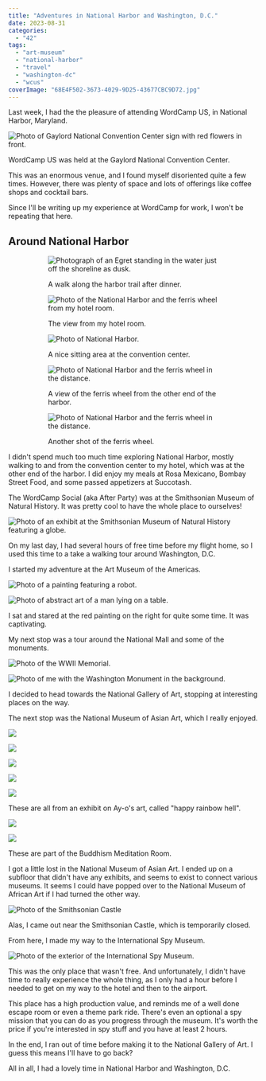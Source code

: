 ```yaml
---
title: "Adventures in National Harbor and Washington, D.C."
date: 2023-08-31
categories: 
  - "42"
tags: 
  - "art-museum"
  - "national-harbor"
  - "travel"
  - "washington-dc"
  - "wcus"
coverImage: "68E4F502-3673-4029-9D25-43677CBC9D72.jpg"
---
```


Last week, I had the the pleasure of attending WordCamp US, in National Harbor, Maryland.

![Photo of Gaylord National Convention Center sign with red flowers in front.](images/83577A69-0140-4324-86E1-E791C49C2CAA.jpg)

WordCamp US was held at the Gaylord National Convention Center.

This was an enormous venue, and I found myself disoriented quite a few times. However, there was plenty of space and lots of offerings like coffee shops and cocktail bars.

Since I'll be writing up my experience at WordCamp for work, I won't be repeating that here.

## Around National Harbor

<figure>

<figure>

![Photograph of an Egret standing in the water just off the shoreline as dusk.](images/F2D83AE8-6966-4AC7-8200-09582468F3CE.jpg)

<figcaption>

A walk along the harbor trail after dinner.

</figcaption>

</figure>

<figure>

![Photo of the National Harbor and the ferris wheel from my hotel room.](images/561CF63F-2306-45DB-B5DC-32BBC9FD30DB.jpg)

<figcaption>

The view from my hotel room.

</figcaption>

</figure>

<figure>

![Photo of National Harbor.](images/CD6D8E78-C4D2-4408-AEEA-C8DA96D51B4A.jpg)

<figcaption>

A nice sitting area at the convention center.

</figcaption>

</figure>

<figure>

![Photo of National Harbor and the ferris wheel in the distance.](images/BF88F7A4-2FA9-4E26-B757-45D7B7F618FB.jpg)

<figcaption>

A view of the ferris wheel from the other end of the harbor.

</figcaption>

</figure>

<figure>

![Photo of National Harbor and the ferris wheel in the distance.](images/B2264875-A06D-4632-80F3-A7B180F3BA57.jpg)

<figcaption>

Another shot of the ferris wheel.

</figcaption>

</figure>

</figure>

I didn't spend much too much time exploring National Harbor, mostly walking to and from the convention center to my hotel, which was at the other end of the harbor. I did enjoy my meals at Rosa Mexicano, Bombay Street Food, and some passed appetizers at Succotash.

The WordCamp Social (aka After Party) was at the Smithsonian Museum of Natural History. It was pretty cool to have the whole place to ourselves!

![Photo of an exhibit at the Smithsonian Museum of Natural History featuring a globe.
](images/IMG_3723.jpeg)

On my last day, I had several hours of free time before my flight home, so I used this time to a take a walking tour around Washington, D.C.

I started my adventure at the Art Museum of the Americas.

![Photo of a painting featuring a robot.](images/IMG_3754.jpeg)

![Photo of abstract art of a man lying on a table.](images/IMG_3753.jpeg)

I sat and stared at the red painting on the right for quite some time. It was captivating.

My next stop was a tour around the National Mall and some of the monuments.

![Photo of the WWII Memorial.](images/IMG_3764.jpeg)

![Photo of me with the Washington Monument in the background.
](images/8307DEB5-FE12-491E-8120-0740D24E4331.jpg)

I decided to head towards the National Gallery of Art, stopping at interesting places on the way.

The next stop was the National Museum of Asian Art, which I really enjoyed.

![](images/IMG_3792.jpeg)

![](images/IMG_3796.jpeg)

![](images/IMG_3800.jpeg)

![](images/IMG_3790.jpeg)

![](images/IMG_3794.jpeg)

These are all from an exhibit on Ay-o's art, called "happy rainbow hell".

![](images/IMG_3802.jpeg)

![](images/IMG_3803.jpeg)

These are part of the Buddhism Meditation Room.

I got a little lost in the National Museum of Asian Art. I ended up on a subfloor that didn't have any exhibits, and seems to exist to connect various museums. It seems I could have popped over to the National Museum of African Art if I had turned the other way.

![Photo of the Smithsonian Castle](images/IMG_3804.jpeg)

Alas, I came out near the Smithsonian Castle, which is temporarily closed.

From here, I made my way to the International Spy Museum.

![Photo of the exterior of the International Spy Museum.](images/IMG_3809.jpeg)

This was the only place that wasn't free. And unfortunately, I didn't have time to really experience the whole thing, as I only had a hour before I needed to get on my way to the hotel and then to the airport.

This place has a high production value, and reminds me of a well done escape room or even a theme park ride. There's even an optional a spy mission that you can do as you progress through the museum. It's worth the price if you're interested in spy stuff and you have at least 2 hours.

In the end, I ran out of time before making it to the National Gallery of Art. I guess this means I'll have to go back?

All in all, I had a lovely time in National Harbor and Washington, D.C.
